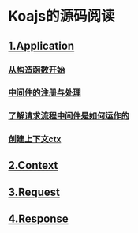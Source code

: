# Koajs的源码阅读

## [1.Application](./Application.md)

### [从构造函数开始](./Application.md)

### [中间件的注册与处理](./Application.md)

### [了解请求流程中间件是如何运作的](./Application.md)

### [创建上下文ctx](./Application.md)

## [2.Context](./Context.md)

## [3.Request](./Request.md)

## [4.Response](./Response.md)